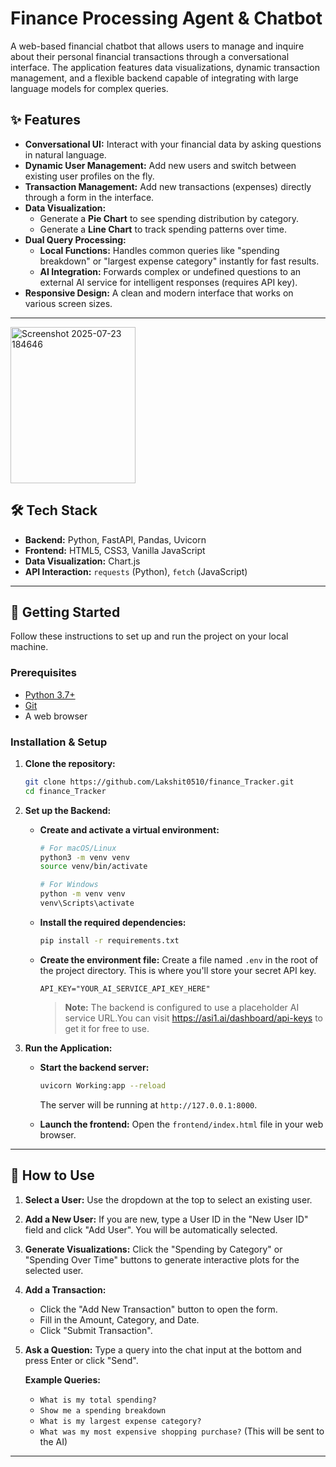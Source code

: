 # Finance Processing Agent & Chatbot

A web-based financial chatbot that allows users to manage and inquire about their personal financial transactions through a conversational interface. The application features data visualizations, dynamic transaction management, and a flexible backend capable of integrating with large language models for complex queries.



## ✨ Features

* **Conversational UI:** Interact with your financial data by asking questions in natural language.
* **Dynamic User Management:** Add new users and switch between existing user profiles on the fly.
* **Transaction Management:** Add new transactions (expenses) directly through a form in the interface.
* **Data Visualization:**
    * Generate a **Pie Chart** to see spending distribution by category.
    * Generate a **Line Chart** to track spending patterns over time.
* **Dual Query Processing:**
    * **Local Functions:** Handles common queries like "spending breakdown" or "largest expense category" instantly for fast results.
    * **AI Integration:** Forwards complex or undefined questions to an external AI service for intelligent responses (requires API key).
* **Responsive Design:** A clean and modern interface that works on various screen sizes.

---
<img width="200" height="250" alt="Screenshot 2025-07-23 184646" src="https://github.com/user-attachments/assets/74140042-4ca6-4b42-afeb-d0255ef5f6de" />

## 🛠️ Tech Stack

* **Backend:** Python, FastAPI, Pandas, Uvicorn
* **Frontend:** HTML5, CSS3, Vanilla JavaScript
* **Data Visualization:** Chart.js
* **API Interaction:** `requests` (Python), `fetch` (JavaScript)

---

## 🚀 Getting Started

Follow these instructions to set up and run the project on your local machine.

### Prerequisites

* [Python 3.7+](https://www.python.org/downloads/)
* [Git](https://git-scm.com/downloads/)
* A web browser

### Installation & Setup

1.  **Clone the repository:**
    
    ```bash
    git clone https://github.com/Lakshit0510/finance_Tracker.git
    cd finance_Tracker
    ```

2.  **Set up the Backend:**
    * **Create and activate a virtual environment:**
        ```bash
        # For macOS/Linux
        python3 -m venv venv
        source venv/bin/activate

        # For Windows
        python -m venv venv
        venv\Scripts\activate
        ```
    * **Install the required dependencies:**
        ```bash
        pip install -r requirements.txt
        ```
    * **Create the environment file:** Create a file named `.env` in the root of the project directory. This is where you'll store your secret API key.
        ```
        API_KEY="YOUR_AI_SERVICE_API_KEY_HERE"
        ```
        > **Note:** The backend is configured to use a placeholder AI service URL.You can visit https://asi1.ai/dashboard/api-keys to get it for free to use.

3.  **Run the Application:**
    * **Start the backend server:**
        ```bash
        uvicorn Working:app --reload
        ```
        The server will be running at `http://127.0.0.1:8000`.

    * **Launch the frontend:** Open the `frontend/index.html` file in your web browser.

---

## 📖 How to Use

1.  **Select a User:** Use the dropdown at the top to select an existing user.
2.  **Add a New User:** If you are new, type a User ID in the "New User ID" field and click "Add User". You will be automatically selected.
3.  **Generate Visualizations:** Click the "Spending by Category" or "Spending Over Time" buttons to generate interactive plots for the selected user.
4.  **Add a Transaction:**
    * Click the "Add New Transaction" button to open the form.
    * Fill in the Amount, Category, and Date.
    * Click "Submit Transaction".
5.  **Ask a Question:** Type a query into the chat input at the bottom and press Enter or click "Send".

    **Example Queries:**
    * `What is my total spending?`
    * `Show me a spending breakdown`
    * `What is my largest expense category?`
    * `What was my most expensive shopping purchase?` (This will be sent to the AI)

---
